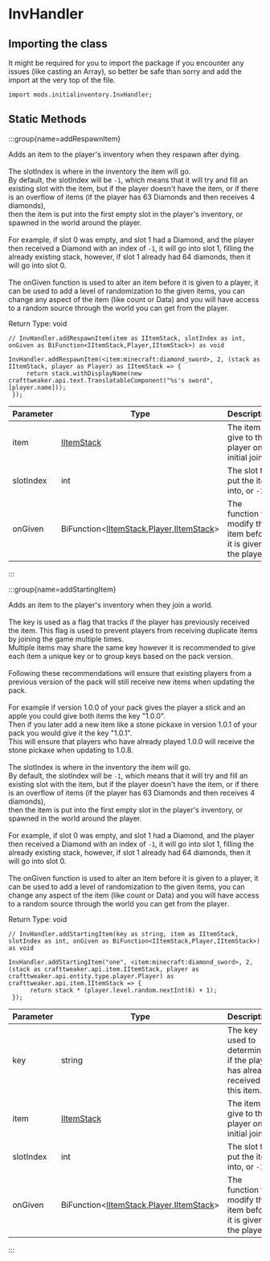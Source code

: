 # InvHandler

## Importing the class

It might be required for you to import the package if you encounter any issues (like casting an Array), so better be safe than sorry and add the import at the very top of the file.
```zenscript
import mods.initialinventory.InvHandler;
```


## Static Methods

:::group{name=addRespawnItem}

Adds an item to the player's inventory when they respawn after dying. <br />  <br />  The slotIndex is where in the inventory the item will go. <br />  By default, the slotIndex will be `-1`, which means that it will try and fill an existing slot with the item, but if the player doesn't have the item, or if there is an overflow of items (if the player has 63 Diamonds and then receives 4 diamonds), <br />  then the item is put into the first empty slot in the player's inventory, or spawned in the world around the player. <br />  <br />  For example, if slot 0 was empty, and slot 1 had a Diamond, and the player then received a Diamond with an index of `-1`, it will go into slot 1, filling the already existing stack, however, if slot 1 already had 64 diamonds, then it will go into slot 0. <br />  <br />  The onGiven function is used to alter an item before it is given to a player, it can be used to add a level of randomization to the given items, you can change any aspect of the item (like count or Data) and you will have access to a random source through the world you can get from the player.

Return Type: void

```zenscript
// InvHandler.addRespawnItem(item as IItemStack, slotIndex as int, onGiven as BiFunction<IItemStack,Player,IItemStack>) as void

InvHandler.addRespawnItem(<item:minecraft:diamond_sword>, 2, (stack as IItemStack, player as Player) as IItemStack => {
     return stack.withDisplayName(new crafttweaker.api.text.TranslatableComponent("%s's sword", [player.name]));
 });
```

| Parameter | Type                                                                                                                                                                 | Description                                                       | Optional | DefaultValue                                                                                                                                   |
| --------- | -------------------------------------------------------------------------------------------------------------------------------------------------------------------- | ----------------------------------------------------------------- | -------- | ---------------------------------------------------------------------------------------------------------------------------------------------- |
| item      | [IItemStack](/vanilla/api/item/IItemStack)                                                                                                                           | The item to give to the player on initial join                    | false    |                                                                                                                                                |
| slotIndex | int                                                                                                                                                                  | The slot to put the item into, or `-1`                            | true     | -1                                                                                                                                             |
| onGiven   | BiFunction&lt;[IItemStack](/vanilla/api/item/IItemStack),[Player](/vanilla/api/entity/type/player/Player),[IItemStack](/vanilla/api/item/IItemStack)&gt; | The function to modify the item before it is given to the player. | true     | (stack as crafttweaker.api.item.IItemStack, player as crafttweaker.api.entity.type.player.Player) as crafttweaker.api.item.IItemStack => stack |


:::

:::group{name=addStartingItem}

Adds an item to the player's inventory when they join a world. <br />  <br />  The key is used as a flag that tracks if the player has previously received the item. This flag is used to prevent players from receiving duplicate items by joining the game multiple times. <br />  Multiple items may share the same key however it is recommended to give each item a unique key or to group keys based on the pack version. <br />  <br />  Following these recommendations will ensure that existing players from a previous version of the pack will still receive new items when updating the pack. <br />  <br />  For example if version 1.0.0 of your pack gives the player a stick and an apple you could give both items the key "1.0.0". <br />  Then if you later add a new item like a stone pickaxe in version 1.0.1 of your pack you would give it the key "1.0.1". <br />  This will ensure that players who have already played 1.0.0 will receive the stone pickaxe when updating to 1.0.8. <br />  <br />  The slotIndex is where in the inventory the item will go. <br />  By default, the slotIndex will be `-1`, which means that it will try and fill an existing slot with the item, but if the player doesn't have the item, or if there is an overflow of items (if the player has 63 Diamonds and then receives 4 diamonds), <br />  then the item is put into the first empty slot in the player's inventory, or spawned in the world around the player. <br />  <br />  For example, if slot 0 was empty, and slot 1 had a Diamond, and the player then received a Diamond with an index of `-1`, it will go into slot 1, filling the already existing stack, however, if slot 1 already had 64 diamonds, then it will go into slot 0. <br />  <br />  The onGiven function is used to alter an item before it is given to a player, it can be used to add a level of randomization to the given items, you can change any aspect of the item (like count or Data) and you will have access to a random source through the world you can get from the player.

Return Type: void

```zenscript
// InvHandler.addStartingItem(key as string, item as IItemStack, slotIndex as int, onGiven as BiFunction<IItemStack,Player,IItemStack>) as void

InvHandler.addStartingItem("one", <item:minecraft:diamond_sword>, 2, (stack as crafttweaker.api.item.IItemStack, player as crafttweaker.api.entity.type.player.Player) as crafttweaker.api.item.IItemStack => {
      return stack * (player.level.random.nextInt(6) + 1);
 });
```

| Parameter | Type                                                                                                                                                                 | Description                                                             | Optional | DefaultValue                                                                                                                                   |
| --------- | -------------------------------------------------------------------------------------------------------------------------------------------------------------------- | ----------------------------------------------------------------------- | -------- | ---------------------------------------------------------------------------------------------------------------------------------------------- |
| key       | string                                                                                                                                                               | The key used to determine if the player has already received this item. | false    |                                                                                                                                                |
| item      | [IItemStack](/vanilla/api/item/IItemStack)                                                                                                                           | The item to give to the player on initial join                          | false    |                                                                                                                                                |
| slotIndex | int                                                                                                                                                                  | The slot to put the item into, or `-1`                                  | true     | -1                                                                                                                                             |
| onGiven   | BiFunction&lt;[IItemStack](/vanilla/api/item/IItemStack),[Player](/vanilla/api/entity/type/player/Player),[IItemStack](/vanilla/api/item/IItemStack)&gt; | The function to modify the item before it is given to the player.       | true     | (stack as crafttweaker.api.item.IItemStack, player as crafttweaker.api.entity.type.player.Player) as crafttweaker.api.item.IItemStack => stack |


:::


